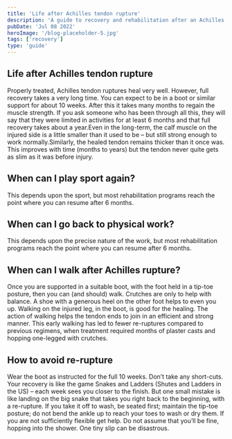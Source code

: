 ```yaml
---
title: 'Life after Achilles tendon rupture'
description: 'A guide to recovery and rehabilitation after an Achilles tendon rupture, including timelines for returning to activities and tips to avoid re-injury'
pubDate: 'Jul 08 2022'
heroImage: '/blog-placeholder-5.jpg'
tags: ['recovery']
type: 'guide'
---
```


## Life after Achilles tendon rupture

Properly treated, Achilles tendon ruptures heal very well. However, full recovery takes a very long time. You can expect to be in a boot or similar support for about 10 weeks. After this it takes many months to regain the muscle strength. If you ask someone who has been through all this, they will say that they were limited in activities for at least 6 months and that full recovery takes about a year.Even in the long-term, the calf muscle on the injured side is a little smaller than it used to be – but still strong enough to work normally.Similarly, the healed tendon remains thicker than it once was. This improves with time (months to years) but the tendon never quite gets as slim as it was before injury.

## When can I play sport again?

This depends upon the sport, but most rehabilitation programs reach the point where you can resume after 6 months.

## When can I go back to physical work?

This depends upon the precise nature of the work, but most rehabilitation programs reach the point where you can resume after 6 months.

## When can I walk after Achilles rupture?

Once you are supported in a suitable boot, with the foot held in a tip-toe posture, then you can (and should) walk. Crutches are only to help with balance. A shoe with a generous heel on the other foot helps to even you up. Walking on the injured leg, in the boot, is good for the healing. The action of walking helps the tendon ends to join in an efficient and strong manner. This early walking has led to fewer re-ruptures compared to previous regimens, when treatment required months of plaster casts and hopping one-legged with crutches.

## How to avoid re-rupture

Wear the boot as instructed for the full 10 weeks. Don’t take any short-cuts. Your recovery is like the game Snakes and Ladders (Shutes and Ladders in the US) – each week sees you closer to the finish. But one small mistake is like landing on the big snake that takes you right back to the beginning, with a re-rupture. If you take it off to wash, be seated first; maintain the tip-toe posture; do not bend the ankle up to reach your toes to wash or dry them. If you are not sufficiently flexible get help. Do not assume that you’ll be fine, hopping into the shower. One tiny slip can be disastrous.
